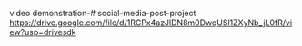 

video demonstration-# social-media-post-project https://drive.google.com/file/d/1RCPx4azJlDN8m0DwqUSl1ZXyNb_jL0fR/view?usp=drivesdk
